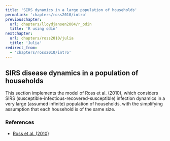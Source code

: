 ```yaml
---
title: 'SIRS dynamics in a large population of households'
permalink: 'chapters/ross2010/intro'
previouschapter:
  url: chapters/lloydjansen2004/r_odin
  title: 'R using odin'
nextchapter:
  url: chapters/ross2010/julia
  title: 'Julia'
redirect_from:
  - 'chapters/ross2010/intro'
---
```


## SIRS disease dynamics in a population of households

This section implements the model of Ross et al. (2010), which considers SIRS (susceptible-infectious-recovered-susceptible) infection dynamics in a very large (assumed infinite) population of households, with the simplifying assumption that each household is of the same size.

### References

- [Ross et al. (2010)](https://doi.org/10.1371/journal.pone.0009666)